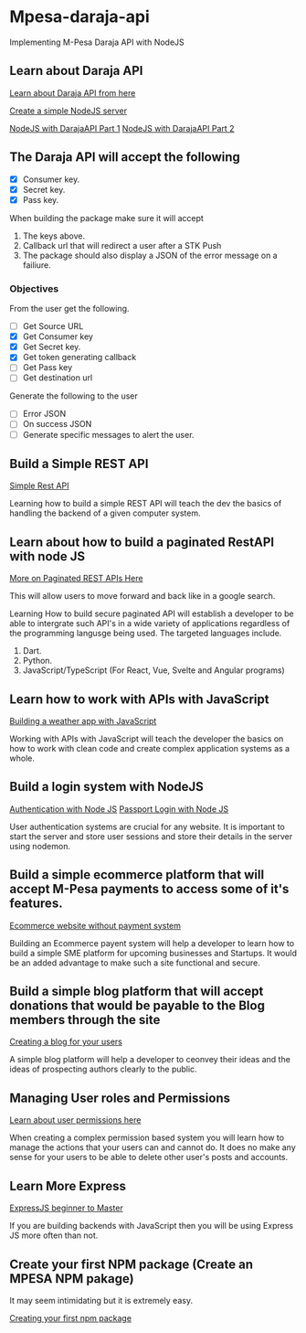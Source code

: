 # Mpesa-daraja-api

Implementing M-Pesa Daraja API with NodeJS

## Learn about Daraja API

[Learn about Daraja API from here](https://www.youtube.com/watch?v=ZFSBVqFu4jM)

[Create a simple NodeJS server](https://www.youtube.com/watch?v=VShtPwEkDD0&list=PLZlA0Gpn_vH_uZs4vJMIhcinABSTUH2bY)

[NodeJS with DarajaAPI Part 1](https://www.youtube.com/watch?v=hEcFfjgYl6s&t=13s)
[NodeJS with DarajaAPI Part 2](https://www.youtube.com/watch?v=l82ZMQ0CatU)


## The Daraja API will accept the following
- [x] Consumer key.
- [x] Secret key.
- [x] Pass key.

When building the package make sure it will accept 
1. The keys above. 
2. Callback url that will redirect a user after a STK Push 
3. The package should also display a JSON of the error message on a failiure.

### Objectives

From the user get the following.
- [ ] Get Source URL 
- [x] Get Consumer key
- [x] Get Secret key.
- [x] Get token generating callback
- [ ] Get Pass key
- [ ] Get destination url

Generate the following to the user
- [ ] Error JSON
- [ ] On success JSON
- [ ] Generate specific messages to alert the user.

## Build a Simple REST API 

[Simple Rest API](https://www.youtube.com/watch?v=fgTGADljAeg&list=PLZlA0Gpn_vH_uZs4vJMIhcinABSTUH2bY&index=4)

Learning how to build a simple REST API will teach the dev the basics of handling the backend of a given computer system.

## Learn about how to build a paginated RestAPI with node JS

[More on Paginated REST APIs Here](https://www.youtube.com/watch?v=ZX3qt0UWifc&list=PLZlA0Gpn_vH_uZs4vJMIhcinABSTUH2bY&index=7)

This will allow users to move forward and back like in a google search.

Learning How to build secure paginated API will establish a developer to be able to intergrate such API's in a wide variety of applications regardless of the programming langusge being used. The targeted languages include.
1. Dart.
2. Python.
3. JavaScript/TypeScript (For React, Vue, Svelte and Angular programs)

## Learn how to work with APIs with JavaScript

[Building a weather app with JavaScript](https://www.youtube.com/watch?v=OE7kml0pigw&list=PLZlA0Gpn_vH_uZs4vJMIhcinABSTUH2bY&index=3)

Working with APIs with JavaScript will teach the developer the basics on how to work with clean code and create complex application systems as a whole.

## Build a login system with NodeJS

[Authentication with Node JS](https://www.youtube.com/watch?v=Ud5xKCYQTjM&list=PLZlA0Gpn_vH_uZs4vJMIhcinABSTUH2bY&index=5)
[Passport Login with Node JS](https://www.youtube.com/watch?v=-RCnNyD0L-s&list=PLZlA0Gpn_vH_uZs4vJMIhcinABSTUH2bY&index=6)

User authentication systems are crucial for any website. It is important to start the server and store user sessions and store their details in the server using nodemon.

## Build a simple ecommerce platform that will accept M-Pesa payments to access some of it's features.

[Ecommerce website without payment system](https://www.youtube.com/watch?v=mI_-1tbIXQI&list=PLZlA0Gpn_vH_uZs4vJMIhcinABSTUH2bY&index=2)

Building an Ecommerce payent system will help a developer to learn how to build a simple SME platform for upcoming businesses and Startups.
It would be an added advantage to make such a site functional and secure.

## Build a simple blog platform that will accept donations that would  be payable to the Blog members through the site

[Creating a blog for your users](https://www.youtube.com/watch?v=1NrHkjlWVhM&list=PLZlA0Gpn_vH_uZs4vJMIhcinABSTUH2bY&index=9)

A simple blog platform will help a developer to ceonvey their ideas and the ideas of prospecting authors clearly to the public.

## Managing User roles and Permissions
[Learn about user permissions here](https://www.youtube.com/watch?v=jI4K7L-LI58&list=PLZlA0Gpn_vH_uZs4vJMIhcinABSTUH2bY&index=10)

When creating a complex permission based system you will learn how to manage the actions that your users can and cannot do. It does no make any sense for your users to be able to delete other user's posts and accounts.

## Learn More Express

[ExpressJS beginner to Master](https://www.youtube.com/watch?v=SccSCuHhOw0&list=PLZlA0Gpn_vH_uZs4vJMIhcinABSTUH2bY&index=11)

If you are building backends with JavaScript then you will be using Express JS more often than not.

## Create your first NPM package (Create an MPESA NPM pakage)

It may seem intimidating but it is extremely easy.

[Creating your first npm package](https://www.youtube.com/watch?v=J4b_T-qH3BY)
